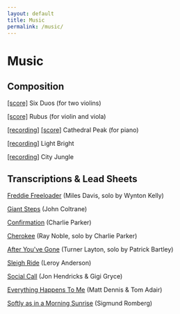 ```yaml
---
layout: default
title: Music
permalink: /music/
---
```


# Music

## Composition

<a href="https://amahadevan99.github.io/files/website_music/violin_duos_all.pdf"> [score]</a> Six Duos (for two violins)

<a href="https://amahadevan99.github.io/files/website_music/rubus_violin_viola.pdf"> [score]</a> Rubus (for violin and viola)

<a href="https://www.youtube.com/watch?v=UhhYJ2zSoyw"> [recording]</a> <a href="https://amahadevan99.github.io/files/website_music/cathedral_peak_full.pdf"> [score]</a> Cathedral Peak (for piano)

<a href="https://www.youtube.com/watch?v=EyAY5vU0z98"> [recording]</a> Light Bright

<a href="https://www.youtube.com/watch?v=HJV9wWiDl7w"> [recording]</a> City Jungle

## Transcriptions & Lead Sheets

<a href="https://amahadevan99.github.io/files/website_music/freddie_freeloader.pdf"> Freddie Freeloader</a> (Miles Davis, solo by Wynton Kelly)

<a href="https://amahadevan99.github.io/files/website_music/giant_steps.pdf"> Giant Steps</a> (John Coltrane)

<a href="https://amahadevan99.github.io/files/website_music/confirmation.pdf"> Confirmation</a> (Charlie Parker)

<a href="https://amahadevan99.github.io/files/website_music/cherokee.pdf"> Cherokee</a> (Ray Noble, solo by Charlie Parker)

<a href="https://amahadevan99.github.io/files/website_music/cherokee.pdf"> After You've Gone</a> (Turner Layton, solo by Patrick Bartley)

<a href="https://amahadevan99.github.io/files/website_music/sleigh_ride.pdf"> Sleigh Ride</a> (Leroy Anderson)

<a href="https://amahadevan99.github.io/files/website_music/social_call.pdf"> Social Call</a> (Jon Hendricks & Gigi Gryce)

<a href="https://amahadevan99.github.io/files/website_music/everything_happens_to_me.pdf"> Everything Happens To Me</a> (Matt Dennis & Tom Adair)

<a href="https://amahadevan99.github.io/files/website_music/softly_morning_sunrise.pdf"> Softly as in a Morning Sunrise</a> (Sigmund Romberg)